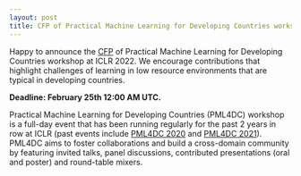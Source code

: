 ```yaml
---
layout: post
title: CFP of Practical Machine Learning for Developing Countries workshop at ICLR 2022
---
```


Happy to announce the [CFP](https://pml4dc.github.io/iclr2022/cfp.html) of Practical Machine Learning for Developing Countries workshop at ICLR 2022.
We encourage contributions that highlight challenges of learning in low resource environments that are typical in developing countries. 

**Deadline: February 25th 12:00 AM UTC.**

Practical Machine Learning for Developing Countries (PML4DC) workshop is a full-day event that has been running regularly for the past 2 years in row at ICLR (past events include [PML4DC 2020](https://pml4dc.github.io/iclr2020/) and [PML4DC 2021](https://pml4dc.github.io/iclr2021/)). 
PML4DC aims to foster collaborations and build a cross-domain community by featuring invited talks, panel discussions, contributed presentations (oral and poster) and round-table mixers.

